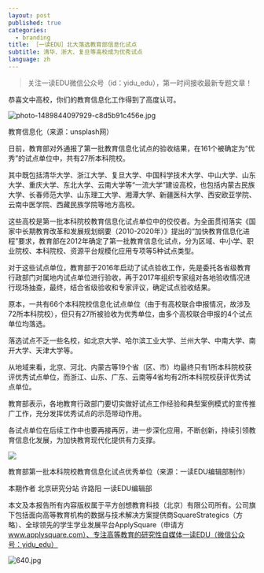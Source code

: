 ```yaml
---
layout: post
published: true
categories:
  - branding
title: ［一读EDU］北大落选教育部信息化试点
subtitle: 清华、浙大、复旦等高校成为优秀试点
language: zh
---
```

> 关注一读EDU微信公众号（id：yidu_edu），第一时间接收最新专题文章！


恭喜文中高校，你们的教育信息化工作得到了高度认可。

![photo-1489844097929-c8d5b91c456e.jpg]({{site.baseurl}}/image/photo-1489844097929-c8d5b91c456e.jpg)

教育信息化（来源：unsplash网）

日前，教育部对外通报了第一批教育信息化试点的验收结果，在161个被确定为“优秀”的试点单位中，共有27所本科院校。

其中既包括清华大学、浙江大学、复旦大学、中国科学技术大学、中山大学、山东大学、重庆大学、东北大学、云南大学等“一流大学”建设高校，也包括内蒙古民族大学、长春师范大学、山东理工大学、湘潭大学、新疆医科大学、西安欧亚学院、云南中医学院、西藏民族学院等地方高校。

这些高校是第一批本科院校教育信息化试点单位中的佼佼者。为全面贯彻落实《国家中长期教育改革和发展规划纲要（2010-2020年）》提出的“加快教育信息化进程”要求，教育部在2012年确定了第一批教育信息化试点，分为区域、中小学、职业院校、本科院校、资源平台规模化应用专项等5种试点类型。

对于这些试点单位，教育部于2016年启动了试点验收工作，先是委托各省级教育行政部门对属地内试点单位进行验收，再于2017年组织专家组对各地验收情况进行现场抽查，最终，结合省级验收和专家评议，确定试点验收结果。

原本，一共有66个本科院校信息化试点单位（由于有高校联合申报情况，故涉及72所本科院校），但只有27所被验收为优秀单位，由多个高校联合申报的4个试点单位均落选。

落选试点不乏一些名校，如北京大学、哈尔滨工业大学、兰州大学、中南大学、南开大学、天津大学等。

从地域来看，北京、河北、内蒙古等19个省（区、市）均最终只有1所本科院校获评优秀试点单位，而浙江、山东、广东、云南等4省均有2所本科院校获评优秀试点单位。

教育部表示，各地教育行政部门要切实做好试点工作经验和典型案例模式的宣传推广工作，充分发挥优秀试点的示范带动作用。

各试点单位在后续工作中也要再接再厉，进一步深化应用，不断创新，持续引领教育信息化发展，为加快教育现代化提供有力支撑。

![]({{site.baseurl}}/image/640.jpg)

教育部第一批本科院校教育信息化试点优秀单位（来源：一读EDU编辑部制作）



本期作者
北京研究分站  许路阳
一读EDU编辑部


本文及本报告所有内容版权属于平方创想教育科技（北京）有限公司所有。公司旗下包括面向高等教育机构的数据与技术解决方案提供商SquareStrategics（方略）、全球领先的学生学业发展平台ApplySquare（申请方 www.applysquare.com）、专注高等教育的研究性自媒体一读EDU（微信公众号：yidu_edu）


![640.jpg]({{site.baseurl}}/image/640.jpg)
